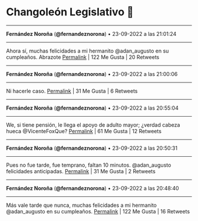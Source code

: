 # Changoleón Legislativo 🙈
*****
**Fernández Noroña** (**@fernandeznorona**) • 23-09-2022 a las 21:01:24
*****
Ahora sí, muchas felicidades a mi hermanito @adan_augusto en su cumpleaños. Abrazote
[Permalink](https://twitter.com/fernandeznorona/status/1573538066140209153) | 122 Me Gusta | 20 Retweets
*****
**Fernández Noroña** (**@fernandeznorona**) • 23-09-2022 a las 21:00:06
*****
Ni hacerle caso.
[Permalink](https://twitter.com/fernandeznorona/status/1573537739110322176) | 31 Me Gusta | 6 Retweets
*****
**Fernández Noroña** (**@fernandeznorona**) • 23-09-2022 a las 20:55:04
*****
We, si tiene pensión, le llega el apoyo de adulto mayor; ¿verdad cabeza hueca @VicenteFoxQue?
[Permalink](https://twitter.com/fernandeznorona/status/1573536471486763009) | 61 Me Gusta | 12 Retweets
*****
**Fernández Noroña** (**@fernandeznorona**) • 23-09-2022 a las 20:50:31
*****
Pues no fue tarde, fue temprano, faltan 10 minutos. @adan_augusto felicidades anticipadas.
[Permalink](https://twitter.com/fernandeznorona/status/1573535325066084359) | 31 Me Gusta | 2 Retweets
*****
**Fernández Noroña** (**@fernandeznorona**) • 23-09-2022 a las 20:48:40
*****
Más vale tarde que nunca, muchas felicidades a mi hermanito @adan_augusto en su cumpleaños.
[Permalink](https://twitter.com/fernandeznorona/status/1573534862958526467) | 122 Me Gusta | 16 Retweets